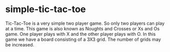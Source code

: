 # simple-tic-tac-toe
Tic-Tac-Toe is a very simple two player game. So only two players can play at a time. This game is also known as Noughts and Crosses or Xs and Os game. One player plays with X and the other player plays with O. In this game we have a board consisting of a 3X3 grid. The number of grids may be increased.

